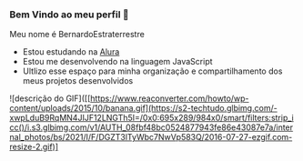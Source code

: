 ### Bem Vindo ao meu perfil 🖤

Meu nome é BernardoEstraterrestre

- Estou estudando na [Alura](https://www.alura.com.br/)
- Estou me desenvolvendo na linguagem JavaScript
- Ultlizo esse espaço  para minha organização e compartilhamento dos meus projetos desenvolvidos
 
![descrição do GIF]([[https://www.reaconverter.com/howto/wp-content/uploads/2015/10/banana.gif](https://s2-techtudo.glbimg.com/-xwpLduB9RqMN4JIJF12LNGTh5I=/0x0:695x289/984x0/smart/filters:strip_icc()/i.s3.glbimg.com/v1/AUTH_08fbf48bc0524877943fe86e43087e7a/internal_photos/bs/2021/I/F/DGZT3lTyWbc7NwVp583Q/2016-07-27-ezgif.com-resize-2.gif)]
